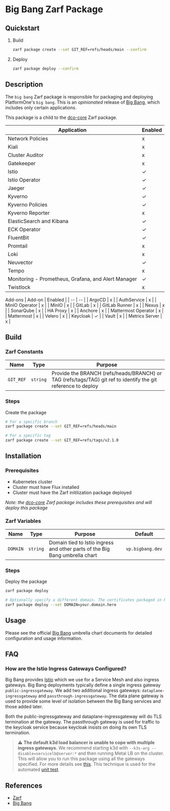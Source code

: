 # Big Bang Zarf Package

## Quickstart

1. Build
    ```bash
    zarf package create --set GIT_REF=refs/heads/main --confirm
    ```
1. Deploy
    ```bash
    zarf package deploy --confirm
    ```

## Description

The `big bang` Zarf package is responsible for packaging and deploying PlatformOne's `big bang`. This is an _opinionated_ release of [Big Bang](https://docs-bigbang.dso.mil/latest/), which includes only certain applications.

This package is a child to the [dco-core](../dco-core/) Zarf package.

| Application | Enabled |
| -- | -- |
| Network Policies | x |
| Kiali | x |
| Cluster Auditor | x |
| Gatekeeper | x |
| Istio | &check; |
| Istio Operator | &check; |
| Jaeger | &check; |
| Kyverno | &check; |
| Kyverno Policies | &check; |
| Kyverno Reporter | x |
| ElasticSearch and Kibana | &check; |
| ECK Operator | &check; |
| FluentBit | &check; |
| Promtail | x |
| Loki | x |
| Neuvector | &check; |
| Tempo | x |
| Monitoring - Prometheus, Grafana, and Alert Manager | &check; |
| Twistlock | x |

Add-ons
| Add-on | Enabled |
| -- | -- |
| ArgoCD | x |
| AuthService | x |
| MinIO Operator | x |
| MinIO | x |
| GitLab | x |
| GitLab Runner | x |
| Nexus | x |
| SonarQube | x |
| HA Proxy | x |
| Anchore | x |
| Mattermost Operator | x |
| Mattermost | x |
| Velero | x |
| Keycloak | &check; |
| Vault | x |
| Metrics Server | x |

## Build

### Zarf Constants

| Name | Type | Purpose |
|--|--|--|
| `GIT_REF` | `string` | Provide the BRANCH (refs/heads/BRANCH) or TAG (refs/tags/TAG) git ref to identify the git reference to deploy |

### Steps

Create the package
```bash
# For a specific branch
zarf package create --set GIT_REF=refs/heads/main

# For a specific tag
zarf package create --set GIT_REF=refs/tags/v2.1.0
```

## Installation

### Prerequisites

* Kubernetes cluster
* Cluster must have Flux installed
* Cluster must have the Zarf initilization package deployed

_Note: the [dco-core](../dco-core/) Zarf package includes these prerequisites and will deploy this package_

### Zarf Variables

| Name | Type | Purpose | Default |
|--|--|--|--|
| `DOMAIN` | `string` | Domain tied to Istio ingress and other parts of the Big Bang umbrella chart | `vp.bigbang.dev` |

### Steps

Deploy the package
```bash
zarf package deploy

# Optionally specify a different domain. The certificates packaged in kustomizations/bigbang/environment-bb-secret.yaml must match the provided domain
zarf package deploy --set DOMAIN=your.domain.here
```

## Usage

Please see the official [Big Bang](https://docs-bigbang.dso.mil/latest/) umbrella chart documents for detailed configuration and usage information.

## FAQ

### How are the Istio Ingress Gateways Configured?

Big Bang provides [Istio](https://istio.io/) which we use for a Service Mesh
and also ingress gateways. Big Bang deployments typically define a single
ingress gateway `public-ingressgateway`. We add two additional ingress
gateways: `dataplane-ingressgateway` and `passthrough-ingressgateway`. The
data plane gateway is used to provide some level of isolation between the Big
Bang services and those added later.

Both the public-ingressgateway and dataplane-ingressgateway will do TLS
termination at the gateway. The passthrough gateway is used for traffic to
the keycloak service because keycloak insists on doing its own TLS termination.

> ⚠️ **The default k3d load balancer is unable to cope with multiple ingress gateways.** We recommend starting k3d with `--k3s-arg --disable=servicelb@server:*` and then running Metal LB on the cluster. This will allow you to run this package using all the gateways specified. For more details see [this](https://github.com/keunlee/k3d-metallb-starter-kit). This technique is used for the automated [unit test](../test/dco_core_package_test.go).

## References

* [Zarf](https://zarf.dev/docs)
* [Big Bang](https://docs-bigbang.dso.mil/latest/)
